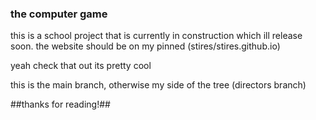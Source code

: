 ### the computer game ###

this is a school project that is currently in construction which ill release soon. 
the website should be on my pinned (stires/stires.github.io)

yeah check that out its pretty cool

this is the main branch, otherwise my side of the tree (directors branch)

##thanks for reading!##
